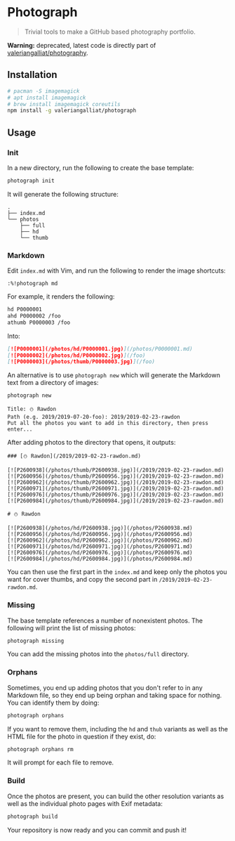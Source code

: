 # Photograph

> Trivial tools to make a GitHub based photography portfolio.

**Warning:** deprecated, latest code is directly part of [valeriangalliat/photography](https://github.com/valeriangalliat/photography).

## Installation

```sh
# pacman -S imagemagick
# apt install imagemagick
# brew install imagemagick coreutils
npm install -g valeriangalliat/photograph
```

## Usage

### Init

In a new directory, run the following to create the base template:

```sh
photograph init
```

It will generate the following structure:

```
.
├── index.md
└── photos
    ├── full
    ├── hd
    └── thumb
```

### Markdown

Edit `index.md` with Vim, and run the following to render the image
shortcuts:

```
:%!photograph md
```

For example, it renders the following:

```md
hd P0000001
ahd P0000002 /foo
athumb P0000003 /foo
```

Into:

```md
[![P0000001](/photos/hd/P0000001.jpg)](/photos/P0000001.md)
[![P0000002](/photos/hd/P0000002.jpg)](/foo)
[![P0000003](/photos/thumb/P0000003.jpg)](/foo)
```

An alternative is to use `photograph new` which will generate the
Markdown text from a directory of images:

```sh
photograph new
```

```
Title: ⛄️ Rawdon
Path (e.g. 2019/2019-07-20-foo): 2019/2019-02-23-rawdon
Put all the photos you want to add in this directory, then press enter...
```

After adding photos to the directory that opens, it outputs:

```
### [⛄️ Rawdon](/2019/2019-02-23-rawdon.md)

[![P2600938](/photos/thumb/P2600938.jpg)](/2019/2019-02-23-rawdon.md)
[![P2600956](/photos/thumb/P2600956.jpg)](/2019/2019-02-23-rawdon.md)
[![P2600962](/photos/thumb/P2600962.jpg)](/2019/2019-02-23-rawdon.md)
[![P2600971](/photos/thumb/P2600971.jpg)](/2019/2019-02-23-rawdon.md)
[![P2600976](/photos/thumb/P2600976.jpg)](/2019/2019-02-23-rawdon.md)
[![P2600984](/photos/thumb/P2600984.jpg)](/2019/2019-02-23-rawdon.md)

# ⛄️ Rawdon

[![P2600938](/photos/hd/P2600938.jpg)](/photos/P2600938.md)
[![P2600956](/photos/hd/P2600956.jpg)](/photos/P2600956.md)
[![P2600962](/photos/hd/P2600962.jpg)](/photos/P2600962.md)
[![P2600971](/photos/hd/P2600971.jpg)](/photos/P2600971.md)
[![P2600976](/photos/hd/P2600976.jpg)](/photos/P2600976.md)
[![P2600984](/photos/hd/P2600984.jpg)](/photos/P2600984.md)
```

You can then use the first part in the `index.md` and keep only the
photos you want for cover thumbs, and copy the second part in
`/2019/2019-02-23-rawdon.md`.

### Missing

The base template references a number of nonexistent photos. The
following will print the list of missing photos:

```sh
photograph missing
```

You can add the missing photos into the `photos/full` directory.

### Orphans

Sometimes, you end up adding photos that you don't refer to in any
Markdown file, so they end up being orphan and taking space for nothing.
You can identify them by doing:

```sh
photograph orphans
```

If you want to remove them, including the `hd` and `thub` variants as
well as the HTML file for the photo in question if they exist, do:

```sh
photograph orphans rm
```

It will prompt for each file to remove.

### Build

Once the photos are present, you can build the other resolution variants
as well as the individual photo pages with Exif metadata:

```sh
photograph build
```

Your repository is now ready and you can commit and push it!
